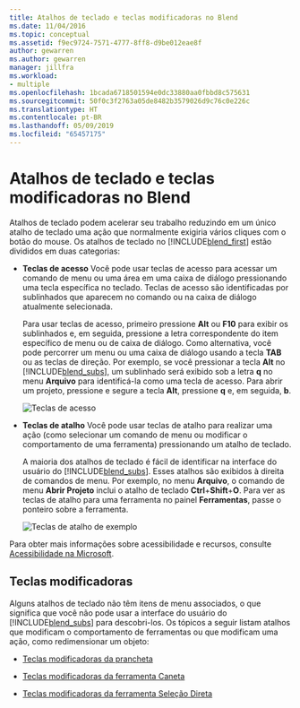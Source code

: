 ```yaml
---
title: Atalhos de teclado e teclas modificadoras no Blend
ms.date: 11/04/2016
ms.topic: conceptual
ms.assetid: f9ec9724-7571-4777-8ff8-d9be012eae8f
author: gewarren
ms.author: gewarren
manager: jillfra
ms.workload:
- multiple
ms.openlocfilehash: 1bcada6718501594e0dc33880aa0fbbd8c575631
ms.sourcegitcommit: 50f0c3f2763a05de8482b3579026d9c76c0e226c
ms.translationtype: HT
ms.contentlocale: pt-BR
ms.lasthandoff: 05/09/2019
ms.locfileid: "65457175"
---
```

# <a name="keyboard-shortcuts-and-modifier-keys-in-blend"></a>Atalhos de teclado e teclas modificadoras no Blend

Atalhos de teclado podem acelerar seu trabalho reduzindo em um único atalho de teclado uma ação que normalmente exigiria vários cliques com o botão do mouse. Os atalhos de teclado no [!INCLUDE[blend_first](../debugger/includes/blend_first_md.md)] estão divididos em duas categorias:

- **Teclas de acesso** Você pode usar teclas de acesso para acessar um comando de menu ou uma área em uma caixa de diálogo pressionando uma tecla específica no teclado. Teclas de acesso são identificadas por sublinhados que aparecem no comando ou na caixa de diálogo atualmente selecionada.

   Para usar teclas de acesso, primeiro pressione **Alt** ou **F10** para exibir os sublinhados e, em seguida, pressione a letra correspondente do item específico de menu ou de caixa de diálogo. Como alternativa, você pode percorrer um menu ou uma caixa de diálogo usando a tecla **TAB** ou as teclas de direção. Por exemplo, se você pressionar a tecla **Alt** no [!INCLUDE[blend_subs](../debugger/includes/blend_subs_md.md)], um sublinhado será exibido sob a letra **q** no menu **Arquivo** para identificá-la como uma tecla de acesso. Para abrir um projeto, pressione e segure a tecla **Alt**, pressione **q** e, em seguida, **b**.

   ![Teclas de acesso](../designers/media/441d5d67-48ee-4ba3-9e55-1826167e8d64.png)

- **Teclas de atalho** Você pode usar teclas de atalho para realizar uma ação (como selecionar um comando de menu ou modificar o comportamento de uma ferramenta) pressionando um atalho de teclado.

   A maioria dos atalhos de teclado é fácil de identificar na interface do usuário do [!INCLUDE[blend_subs](../debugger/includes/blend_subs_md.md)]. Esses atalhos são exibidos à direita de comandos de menu. Por exemplo, no menu **Arquivo**, o comando de menu **Abrir Projeto** inclui o atalho de teclado **Ctrl**+**Shift**+**O**. Para ver as teclas de atalho para uma ferramenta no painel **Ferramentas**, passe o ponteiro sobre a ferramenta.

   ![Teclas de atalho de exemplo](../designers/media/f147fc85-9fc5-4e8a-8039-bead80a3e595.png)

Para obter mais informações sobre acessibilidade e recursos, consulte [Acessibilidade na Microsoft](https://www.microsoft.com/accessibility/).

## <a name="modifier-keys"></a>Teclas modificadoras

Alguns atalhos de teclado não têm itens de menu associados, o que significa que você não pode usar a interface do usuário do [!INCLUDE[blend_subs](../debugger/includes/blend_subs_md.md)] para descobri-los. Os tópicos a seguir listam atalhos que modificam o comportamento de ferramentas ou que modificam uma ação, como redimensionar um objeto:

- [Teclas modificadoras da prancheta](../designers/artboard-modifier-keys-in-blend.md)

- [Teclas modificadoras da ferramenta Caneta](../designers/pen-tool-modifier-keys-in-blend.md)

- [Teclas modificadoras da ferramenta Seleção Direta](../designers/direct-selection-tool-modifier-keys-in-blend.md)